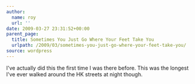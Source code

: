 ```yaml
---
author:
  name: roy
  url: ''
date: 2009-03-27 23:31:52+00:00
parent_page:
  title: Sometimes You Just Go Where Your Feet Take You
  urlpath: /2009/03/sometimes-you-just-go-where-your-feet-take-you/
source: wordpress
---
```


I've actually did this the first time I was there before. This was the longest I've ever walked around the HK streets at night though.
